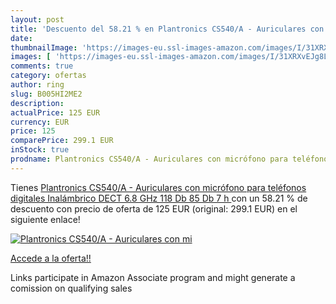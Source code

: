 ```yaml
---
layout: post
title: 'Descuento del 58.21 % en Plantronics CS540/A - Auriculares con mi'
date: 
thumbnailImage: 'https://images-eu.ssl-images-amazon.com/images/I/31XRXvEJg8L._SL200_.jpg'
images: [ 'https://images-eu.ssl-images-amazon.com/images/I/31XRXvEJg8L._SL200_.jpg' ]
comments: true
category: ofertas
author: ring
slug: B005HI2ME2
description:
actualPrice: 125 EUR
currency: EUR
price: 125
comparePrice: 299.1 EUR
inStock: true
prodname: Plantronics CS540/A - Auriculares con micrófono para teléfonos digitales  Inalámbrico  DECT  6.8 GHz  118 Db  85 Db  7 h 
---
```


Tienes [Plantronics CS540/A - Auriculares con micrófono para teléfonos digitales  Inalámbrico  DECT  6.8 GHz  118 Db  85 Db  7 h ](https://www.amazon.es/dp/B005HI2ME2/?tag=tolees-21) con un 58.21 % de descuento con precio de oferta de 125 EUR (original: 299.1 EUR) en el siguiente enlace!

[![Plantronics CS540/A - Auriculares con mi](https://images-eu.ssl-images-amazon.com/images/I/31XRXvEJg8L._SL200_.jpg)](https://www.amazon.es/dp/B005HI2ME2/?tag=tolees-21)

[Accede a la oferta!!](https://www.amazon.es/dp/B005HI2ME2/?tag=tolees-21)

Links participate in Amazon Associate program and might generate a comission on qualifying sales


